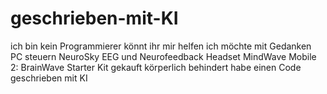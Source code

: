# geschrieben-mit-KI
ich bin kein Programmierer könnt ihr mir helfen ich möchte mit Gedanken PC steuern NeuroSky EEG und Neurofeedback Headset MindWave Mobile 2: BrainWave Starter Kit  gekauft  körperlich behindert  habe einen Code geschrieben mit KI
